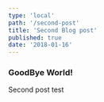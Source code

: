 ```yaml
---
type: 'local'
path: '/second-post'
title: 'Second Blog post'
published: true
date: '2018-01-16'
---
```


### GoodBye World!

Second post test
